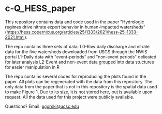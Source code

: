 # c-Q_HESS_paper

This repository contains data and code used in the paper "Hydrologic regimes drive nitrate export behavior in human-impacted watersheds" (https://hess.copernicus.org/articles/25/1333/2021/hess-25-1333-2021.html).

The repo contains three sets of data:
  L0-Raw daily discharge and nitrate data for the five watersheds downloaded from USGS through the NWIS portal
  L1-Daily data with "event-periods" and "non-event periods" delieated for later analysis
  L2-Event and non-event data grouped into data stuctures for easier manipulation in R
  
 The repo contains several codes for reproducing the plots found in the paper. All plots can be regenerated with the data from this repository. The only data from the paper that is not in this repository is the spatial data used to make Figure 1. Due to its size, it is not stored here, but is available upon request. All the data used for this project were publicly available.
 
 Questions? Email: ggorski@ucsc.edu
